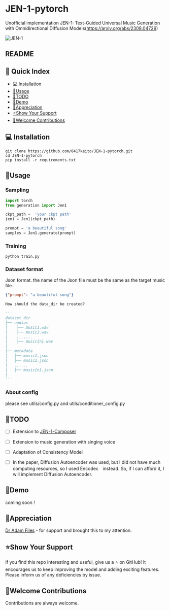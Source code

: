 # JEN-1-pytorch
Unofficial implementation JEN-1: Text-Guided Universal Music Generation with Omnidirectional Diffusion Models(https://arxiv.org/abs/2308.04729)

![JEN-1](https://github.com/0417keito/JEN-1-pytorch/blob/main/JEN1%20.png)

## README

## 📖 Quick Index
* [💻 Installation](#-installation)
* [🐍Usage](#-method)
* [🧠TODO](#-todo)
* [🚀Demo](#-demo)
* [🙏Appreciation](#-appreciation)
* [⭐️Show Your Support](#-show_your_support)
* [🙆Welcome Contributions](#-welcom_contributions)

## 💻 Installation
```commandline
git clone https://github.com/0417keito/JEN-1-pytorch.git
cd JEN-1-pytorch
pip install -r requirements.txt
```

## 🐍Usage
### Sampling
```python
import torch
from generation import Jen1

ckpt_path =  'your ckpt path'
jen1 = Jen1(ckpt_path)

prompt = 'a beautiful song'
samples = Jen1.generate(prompt)
```

### Training
```commandline
python train.py
```

### Dataset format
Json format. the name of the Json file must be the same as the target music file.
```json
{"prompt": "a beautiful song"}
```
```python
How should the data_dir be created?

'''
dataset_dir
├── audios
|    ├── music1.wav
|    ├── music2.wav
|    .......
|    ├── music{n}.wav
|
├── metadata
|   ├── music1.json
|   ├── music2.json
|   ......
|   ├── music{n}.json
|
'''
```

### About config
please see utils/config.py and utils/conditioner_config.py

## 🧠TODO
- [ ] Extension to [JEN-1-Composer](https://arxiv.org/abs/2310.19180)
- [ ] Extension to music generation with singing voice
- [ ] Adaptation of Consistency Model
- [ ] In the paper, Diffusion Autoencoder was used, but I did not have much computing resources, so I used Encodec　instead. So, if I can afford it, I will implement Diffusion Autoencoder.


## 🚀Demo
coming soon !

## 🙏Appreciation
[Dr Adam Files](https://github.com/adamfils) - for support and brought this to my attention.

## ⭐️Show Your Support

If you find this repo interesting and useful, give us a ⭐️ on GitHub! It encourages us to keep improving the model and adding exciting features.
Please inform us of any deficiencies by issue.

## 🙆Welcome Contributions
Contributions are always welcome.
